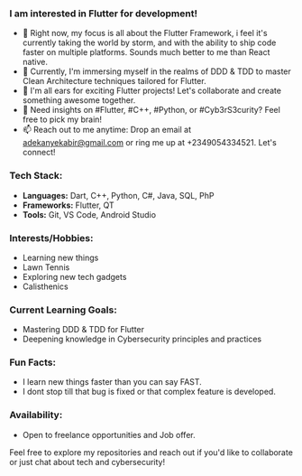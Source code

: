 ### I am interested in Flutter for development!

- 🔭 Right now, my focus is all about the Flutter Framework, i feel it's currently taking the world by storm, and with the ability to ship code faster on multiple platforms. Sounds much better to me than React native.
- 🌱 Currently, I'm immersing myself in the realms of DDD & TDD to master Clean Architecture techniques tailored for Flutter.
- 👯 I'm all ears for exciting Flutter projects! Let's collaborate and create something awesome together.
- 💬 Need insights on #Flutter, #C++, #Python, or #Cyb3rS3curity? Feel free to pick my brain!
- 📫 Reach out to me anytime: Drop an email at adekanyekabir@gmail.com or ring me up at +2349054334521. Let's connect!

### Tech Stack:

- **Languages:** Dart, C++, Python, C#, Java, SQL, PhP
- **Frameworks:** Flutter, QT
- **Tools:** Git, VS Code, Android Studio


### Interests/Hobbies:

- Learning new things
- Lawn Tennis
- Exploring new tech gadgets
- Calisthenics
  

### Current Learning Goals:

- Mastering DDD & TDD for Flutter
- Deepening knowledge in Cybersecurity principles and practices

### Fun Facts:

- I learn new things faster than you can say FAST.
- I dont stop till that bug is fixed or that complex feature is developed.

### Availability:

- Open to freelance opportunities and Job offer.

Feel free to explore my repositories and reach out if you'd like to collaborate or just chat about tech and cybersecurity!
